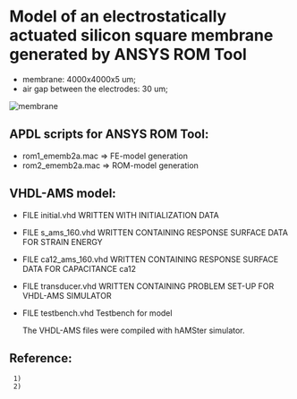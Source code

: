# Model of an electrostatically actuated silicon square membrane generated by ANSYS ROM Tool

  * membrane: 4000x4000x5 um; 
  * air gap between the electrodes: 30 um;

![membrane](https://user-images.githubusercontent.com/5137813/170740267-76edccdb-5b15-4cea-a8b5-0fb9db97f5f1.png)



## APDL scripts for ANSYS ROM Tool:
* rom1_ememb2a.mac  =>  FE-model generation
* rom2_ememb2a.mac  => ROM-model generation
  
## VHDL-AMS model:
     
* FILE initial.vhd WRITTEN WITH INITIALIZATION DATA
* FILE s_ams_160.vhd WRITTEN CONTAINING RESPONSE SURFACE DATA FOR STRAIN ENERGY
* FILE ca12_ams_160.vhd WRITTEN CONTAINING RESPONSE SURFACE DATA FOR CAPACITANCE ca12
* FILE transducer.vhd WRITTEN CONTAINING PROBLEM SET-UP FOR VHDL-AMS SIMULATOR
     
* FILE testbench.vhd Testbench for model
     
     The VHDL-AMS files were compiled with hAMSter simulator.
     
## Reference:
     1)
     2)
